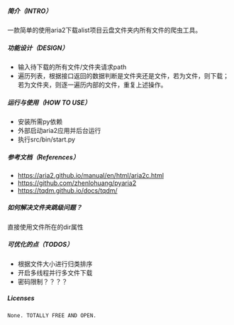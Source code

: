 ##### 简介（INTRO）
一款简单的使用aria2下载alist项目云盘文件夹内所有文件的爬虫工具。

##### 功能设计（DESIGN）
- 输入待下载的所有文件/文件夹请求path
- 遍历列表，根据接口返回的数据判断是文件夹还是文件，若为文件，则下载；若为文件夹，则逐一遍历内部的文件，重复上述操作。

##### 运行与使用（HOW TO USE）
- 安装所需py依赖
- 外部启动aria2应用并后台运行
- 执行src/bin/start.py

##### 参考文档（References）
- https://aria2.github.io/manual/en/html/aria2c.html
- https://github.com/zhenlohuang/pyaria2
- https://tqdm.github.io/docs/tqdm/

##### 如何解决文件夹跳级问题？
直接使用文件所在的dir属性

##### 可优化的点（TODOS）
- 根据文件大小进行归类排序
- 开启多线程并行多文件下载
- 密码限制？？？？

##### Licenses
`None. TOTALLY FREE AND OPEN.`